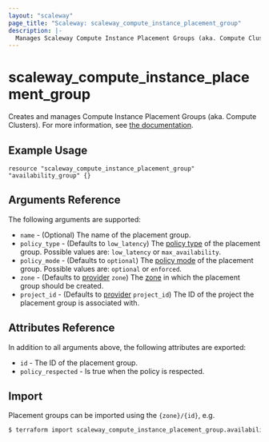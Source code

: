 ```yaml
---
layout: "scaleway"
page_title: "Scaleway: scaleway_compute_instance_placement_group"
description: |-
  Manages Scaleway Compute Instance Placement Groups (aka. Compute Clusters).
---
```


# scaleway_compute_instance_placement_group

Creates and manages Compute Instance Placement Groups (aka. Compute Clusters). For more information, see [the documentation](https://developers.scaleway.com/en/products/instance/api/#compute-clusters-7fd7e0).

## Example Usage

```hcl
resource "scaleway_compute_instance_placement_group" "availability_group" {}
```

## Arguments Reference

The following arguments are supported:

- `name` - (Optional) The name of the placement group.
- `policy_type` - (Defaults to `low_latency`) The [policy type](https://developers.scaleway.com/en/products/instance/api/#compute-clusters-7fd7e0) of the placement group. Possible values are: `low_latency` or `max_availability`.
- `policy_mode` - (Defaults to `optional`) The [policy mode](https://developers.scaleway.com/en/products/instance/api/#compute-clusters-7fd7e0) of the placement group. Possible values are: `optional` or `enforced`.
- `zone` - (Defaults to [provider](../index.html#zone) `zone`) The [zone](../guides/regions_and_zones.html#zones) in which the placement group should be created.
- `project_id` - (Defaults to [provider](../index.html#project_id) `project_id`) The ID of the project the placement group is associated with.

## Attributes Reference

In addition to all arguments above, the following attributes are exported:

- `id` - The ID of the placement group.
- `policy_respected` - Is true when the policy is respected.

## Import

Placement groups can be imported using the `{zone}/{id}`, e.g.

```bash
$ terraform import scaleway_compute_instance_placement_group.availability_group fr-par-1/11111111-1111-1111-1111-111111111111
```
